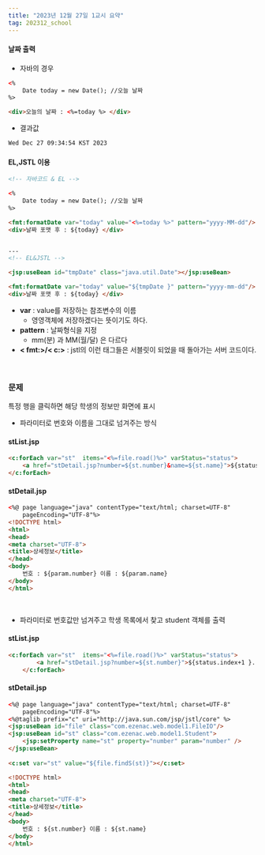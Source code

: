 ```yaml
---
title: "2023년 12월 27일 1교시 요약"
tag: 202312_school
---
```


#### 날짜 출력

- 자바의 경우 

```html
<%
	Date today = new Date(); //오늘 날짜
%>

<div>오늘의 날짜 : <%=today %> </div>
```

- 결과값

```html
Wed Dec 27 09:34:54 KST 2023
```

#### EL,JSTL 이용

```html
<!-- 자바코드 & EL -->

<%
	Date today = new Date(); //오늘 날짜
%>

<fmt:formatDate var="today" value="<%=today %>" pattern="yyyy-MM-dd"/>
<div>날짜 포맷 후 : ${today} </div>  


---
<!-- EL&JSTL -->

<jsp:useBean id="tmpDate" class="java.util.Date"></jsp:useBean>

<fmt:formatDate var="today" value="${tmpDate }" pattern="yyyy-mm-dd"/>
<div>날짜 포맷 후 : ${today} </div>  
```

- **var** : value를 저장하는 참조변수의 이름
  - 영영객체에 저장하겠다는 뜻이기도 하다.
- **pattern** : 날짜형식을 지정
  - mm(분) 과 MM(월/달) 은 다르다
- **< fmt:>/< c:>** : jstl의 이런 태그들은 서블릿이 되었을 때 돌아가는 서버 코드이다. 

<br>

### 문제

특정 행을 클릭하면 해당 학생의 정보만 화면에 표시

- 파라미터로 번호와 이름을 그대로 넘겨주는 방식

#### stList.jsp

```html
<c:forEach var="st"  items="<%=file.road()%>" varStatus="status">
    <a href="stDetail.jsp?number=${st.number}&name=${st.name}">${status.index+1 }. 이름: ${st.name} 번호: ${st.number}</a><br>
</c:forEach>
```

#### stDetail.jsp

```html
<%@ page language="java" contentType="text/html; charset=UTF-8"
    pageEncoding="UTF-8"%>
<!DOCTYPE html>
<html>
<head>
<meta charset="UTF-8">
<title>상세정보</title>
</head>
<body>
	번호 : ${param.number} 이름 : ${param.name}
</body>
</html>
```

<br>

- 파라미터로 번호값만 넘겨주고 학생 목록에서 찾고 student 객체를 출력

#### stList.jsp

```html
<c:forEach var="st"  items="<%=file.road()%>" varStatus="status">
		<a href="stDetail.jsp?number=${st.number}">${status.index+1 }. 이름: ${st.name} 번호: ${st.number}</a><br>
	</c:forEach>
```

#### stDetail.jsp

```html
<%@ page language="java" contentType="text/html; charset=UTF-8"
    pageEncoding="UTF-8"%>
<%@taglib prefix="c" uri="http://java.sun.com/jsp/jstl/core" %>
<jsp:useBean id="file" class="com.ezenac.web.model1.FileIO"/>
<jsp:useBean id="st" class="com.ezenac.web.model1.Student">
	<jsp:setProperty name="st" property="number" param="number" />
</jsp:useBean>
 
<c:set var="st" value="${file.findS(st)}"></c:set>   

<!DOCTYPE html>
<html>
<head>
<meta charset="UTF-8">
<title>상세정보</title>
</head>
<body>
	번호 : ${st.number} 이름 : ${st.name}
</body>
</html>
```